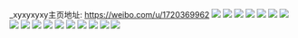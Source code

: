 _xyxyxyxy主页地址: https://weibo.com/u/1720369962 
![](https://wx4.sinaimg.cn/mw2000/668ac32aly1h90yfm5kyrj23402c04qp.jpg) 
![](https://wx4.sinaimg.cn/mw2000/668ac32aly1h90yfhg56tj223l2sj1ky.jpg) 
![](https://wx4.sinaimg.cn/mw2000/668ac32aly1h90yfjbufqj22c03404qq.jpg) 
![](https://wx4.sinaimg.cn/mw2000/668ac32aly1h90yfmwmzfj23402c0wwf.jpg) 
![](https://wx4.sinaimg.cn/mw2000/668ac32aly1h90yfq4rv6j23402c0kjm.jpg) 
![](https://wx4.sinaimg.cn/mw2000/668ac32aly1h8wo73wel6j20oq0wy0yb.jpg) 
![](https://wx4.sinaimg.cn/mw2000/668ac32aly1h8t0o2jbwyj20u01407c9.jpg) 
![](https://wx4.sinaimg.cn/mw2000/668ac32aly1h8t0o25t87j20u0140gvo.jpg) 
![](https://wx4.sinaimg.cn/mw2000/668ac32aly1h8n1zipwinj21400u0gpk.jpg) 
![](https://wx4.sinaimg.cn/mw2000/668ac32aly1h89c6879fqj220c3657wi.jpg) 
![](https://wx4.sinaimg.cn/mw2000/668ac32aly1h7wo7o3lvwj20u0140n7l.jpg) 
![](https://wx4.sinaimg.cn/mw2000/668ac32agy1h7d5zb1selj20u0140ql6.jpg) 
![](https://wx4.sinaimg.cn/mw2000/668ac32agy1h7d5zcjjhaj20u014bgy3.jpg) 
![](https://wx4.sinaimg.cn/mw2000/668ac32agy1h6vrjdubo7j20u0140jy3.jpg) 
![](https://wx4.sinaimg.cn/mw2000/668ac32aly1h6dgwska60j21400u07ci.jpg) 
![](https://wx4.sinaimg.cn/mw2000/668ac32aly1h6dgws4rguj20yi0pugri.jpg) 
![](https://wx4.sinaimg.cn/mw2000/668ac32agy1h5uvbvez18j20u0140dq9.jpg) 

